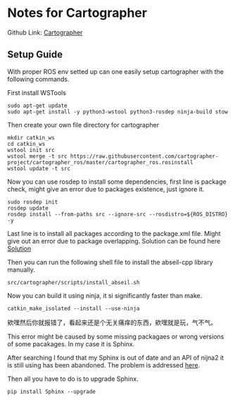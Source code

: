 # Notes for Cartographer

Github Link: [Cartographer](https://github.com/cartographer-project)

## Setup Guide

With proper ROS env setted up can one easily setup cartographer with the following commands.

First install WSTools

```
sudo apt-get update
sudo apt-get install -y python3-wstool python3-rosdep ninja-build stow
```

Then create your own file directory for cartographer

```
mkdir catkin_ws
cd catkin_ws
wstool init src
wstool merge -t src https://raw.githubusercontent.com/cartographer-project/cartographer_ros/master/cartographer_ros.rosinstall
wstool update -t src
```

Now you can use rosdep to install some dependencies, first line is package check, might give an error due to packages existence, just ignore it.

```
sudo rosdep init
rosdep update
rosdep install --from-paths src --ignore-src --rosdistro=${ROS_DISTRO} -y
```

Last line is to install all packages according to the package.xml file. Might give out an error due to package overlapping. Solution can be found here [Solution](https://github.com/cartographer-project/cartographer_ros/issues/1726)

Then you can run the following shell file to install the abseil-cpp library manually.

```
src/cartographer/scripts/install_abseil.sh
```

Now you can build it using ninja, it si significantly faster than make.

```
catkin_make_isolated --install --use-ninja
```

欸嘿然后你就报错了，看起来还是个无关痛痒的东西，欸嘿就是玩，气不气。

This error might be caused by some missing packagaes or wrong versions of some pacakages. In my case it is Sphinx.

After searching I found that my Sphinx is out of date and an API of nijna2 it is still using has been abandoned. The problem is addressed [here](https://www.cnblogs.com/havain/p/16377674.html).

Then all you have to do is to upgrade Sphinx.

```
pip install Sphinx --upgrade
```